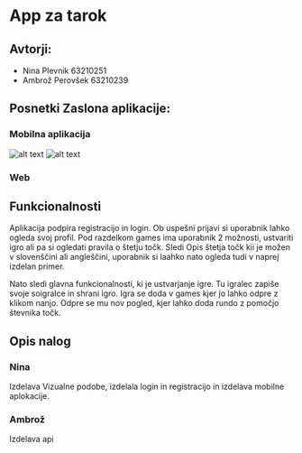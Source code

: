 # App za tarok

## Avtorji:
- Nina Plevnik 63210251
- Ambrož Perovšek 63210239

## Posnetki Zaslona aplikacije:
### Mobilna aplikacija
![alt text]([https://github.com/[username]/[reponame]/blob/[branch]/image.jpg](https://github.com/niny8888/TarokAppMobile/blob/main/screenshots/screenshot_Login.png)?raw=true)
![alt text]([https://github.com/[username]/[reponame]/blob/[branch]/image.jpg](https://github.com/niny8888/TarokAppMobile/blob/main/screenshots/screenshot_Rules.png)?raw=true)

### Web

## Funkcionalnosti
Aplikacija podpira registracijo in login. Ob uspešni prijavi si uporabnik lahko ogleda svoj profil.
Pod razdelkom games ima uporabnik 2 možnosti, ustvariti igro ali pa si ogledati pravila o štetju točk.
Sledi Opis štetja točk kii je možen v slovenščini ali angleščini, uporabnik si laahko nato ogleda tudi v naprej izdelan primer.

Nato sledi glavna funkcionalnosti, ki je ustvarjanje igre. Tu igralec zapiše svoje soigralce in shrani igro.
Igra se doda v games kjer jo lahko odpre z klikom nanjo. Odpre se mu nov pogled, kjer lahko doda rundo z pomočjo števnika točk.

## Opis nalog
### Nina
Izdelava Vizualne podobe, izdelala login in registracijo in izdelava mobilne aplokacije.
### Ambrož
Izdelava api
